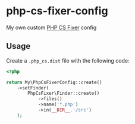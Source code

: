 # php-cs-fixer-config

My own custom [PHP CS Fixer](https://github.com/FriendsOfPHP/PHP-CS-Fixer/) config

## Usage

Create a `.php_cs.dist` file with the following code:

```php
<?php

return My\PhpCsFixerConfig::create()
    ->setFinder(
        PhpCsFixer\Finder::create()
            ->files()
            ->name('*.php')
            ->in(__DIR__.'/src')
    );
```

